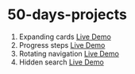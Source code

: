 # 50-days-projects
1. Expanding cards [Live Demo](https://expanding-cards-pi.vercel.app/)
2. Progress steps [Live Demo](https://progress-steps-phi.vercel.app/)
3. Rotating navigation [Live Demo](https://rotating-navigation-chi.vercel.app/)
4. Hidden search [Live Demo](https://hidden-search-widget-isa5d61sn-xinyuthedeveloper.vercel.app/)

